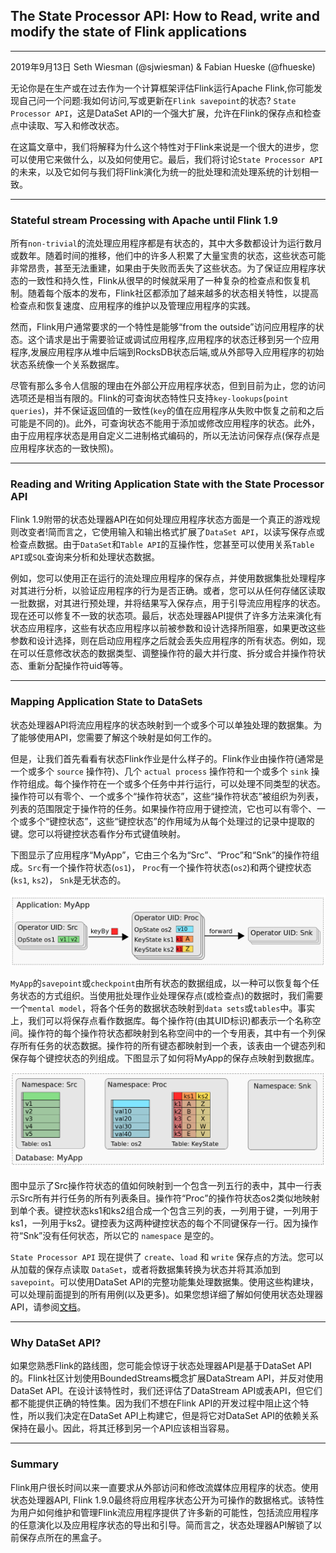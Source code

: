 ## The State Processor API: How to Read, write and modify the state of Flink applications

---

2019年9月13日 Seth Wiesman (@sjwiesman) & Fabian Hueske (@fhueske)

无论你是在生产或在过去作为一个计算框架评估Flink运行Apache Flink,你可能发现自己问一个问题:我如何访问,写或更新在`Flink savepoint`的状态? `State Processor API`，这是DataSet API的一个强大扩展，允许在Flink的保存点和检查点中读取、写入和修改状态。

在这篇文章中，我们将解释为什么这个特性对于Flink来说是一个很大的进步，您可以使用它来做什么，以及如何使用它。最后，我们将讨论`State Processor API`的未来，以及它如何与我们将Flink演化为统一的批处理和流处理系统的计划相一致。

---

### Stateful stream Processing with Apache until Flink 1.9

所有`non-trivial`的流处理应用程序都是有状态的，其中大多数都设计为运行数月或数年。随着时间的推移，他们中的许多人积累了大量宝贵的状态，这些状态可能非常昂贵，甚至无法重建，如果由于失败而丢失了这些状态。为了保证应用程序状态的一致性和持久性，Flink从很早的时候就采用了一种复杂的检查点和恢复机制。随着每个版本的发布，Flink社区都添加了越来越多的状态相关特性，以提高检查点和恢复速度、应用程序的维护以及管理应用程序的实践。

然而，Flink用户通常要求的一个特性是能够“from the outside”访问应用程序的状态。这个请求是出于需要验证或调试应用程序,应用程序的状态迁移到另一个应用程序,发展应用程序从堆中后端到RocksDB状态后端,或从外部导入应用程序的初始状态系统像一个关系数据库。

尽管有那么多令人信服的理由在外部公开应用程序状态，但到目前为止，您的访问选项还是相当有限的。Flink的可查询状态特性只支持`key-lookups`(`point queries`)，并不保证返回值的一致性(`key`的值在应用程序从失败中恢复之前和之后可能是不同的)。此外，可查询状态不能用于添加或修改应用程序的状态。此外，由于应用程序状态是用自定义二进制格式编码的，所以无法访问保存点(保存点是应用程序状态的一致快照)。

---

### Reading and Writing Application State with the State Processor API

Flink 1.9附带的状态处理器API在如何处理应用程序状态方面是一个真正的游戏规则改变者!简而言之，它使用输入和输出格式扩展了`DataSet API`，以读写保存点或检查点数据。由于`DataSet`和`Table API`的互操作性，您甚至可以使用关系`Table API`或`SQL`查询来分析和处理状态数据。

例如，您可以使用正在运行的流处理应用程序的保存点，并使用数据集批处理程序对其进行分析，以验证应用程序的行为是否正确。或者，您可以从任何存储区读取一批数据，对其进行预处理，并将结果写入保存点，用于引导流应用程序的状态。现在还可以修复不一致的状态项。最后，状态处理器API提供了许多方法来演化有状态应用程序，这些有状态应用程序以前被参数和设计选择所阻塞，如果更改这些参数和设计选择，则在启动应用程序之后就会丢失应用程序的所有状态。例如，现在可以任意修改状态的数据类型、调整操作符的最大并行度、拆分或合并操作符状态、重新分配操作符uid等等。

---

### Mapping Application State to DataSets

状态处理器API将流应用程序的状态映射到一个或多个可以单独处理的数据集。为了能够使用API，您需要了解这个映射是如何工作的。

但是，让我们首先看看有状态Flink作业是什么样子的。Flink作业由操作符(通常是一个或多个 `source` 操作符)、几个 `actual process` 操作符和一个或多个 `sink` 操作符组成。每个操作符在一个或多个任务中并行运行，可以处理不同类型的状态。操作符可以有零个、一个或多个“操作符状态”，这些“操作符状态”被组织为列表，列表的范围限定于操作符的任务。如果操作符应用于键控流，它也可以有零个、一个或多个“键控状态”，这些“键控状态”的作用域为从每个处理过的记录中提取的键。您可以将键控状态看作分布式键值映射。

下图显示了应用程序“MyApp”，它由三个名为“Src”、“Proc”和“Snk”的操作符组成。`Src`有一个操作符状态(`os1`)， `Proc`有一个操作符状态(`os2`)和两个键控状态(`ks1`, `ks2`)， `Snk`是无状态的。

![application-my-app-state-processor-api](../images/application-my-app-state-processor-api.png)

`MyApp`的`savepoint`或`checkpoint`由所有状态的数据组成，以一种可以恢复每个任务状态的方式组织。当使用批处理作业处理保存点(或检查点)的数据时，我们需要一个`mental model`，将各个任务的数据状态映射到`data sets`或`tables`中。事实上，我们可以将保存点看作数据库。每个操作符(由其UID标识)都表示一个名称空间。操作符的每个操作符状态都映射到名称空间中的一个专用表，其中有一个列保存所有任务的状态数据。操作符的所有键态都映射到一个表，该表由一个键态列和保存每个键控状态的列组成。下图显示了如何将MyApp的保存点映射到数据库。

![database-my-app-state-processor-api](../images/database-my-app-state-processor-api.png)

图中显示了Src操作符状态的值如何映射到一个包含一列五行的表中，其中一行表示Src所有并行任务的所有列表条目。操作符“Proc”的操作符状态os2类似地映射到单个表。键控状态ks1和ks2组合成一个包含三列的表，一列用于键，一列用于ks1，一列用于ks2。键控表为这两种键控状态的每个不同键保存一行。因为操作符“Snk”没有任何状态，所以它的 `namespace` 是空的。

`State Processor API` 现在提供了 `create`、`load` 和 `write` 保存点的方法。您可以从加载的保存点读取 `DataSet`，或者将数据集转换为状态并将其添加到 `savepoint`。可以使用DataSet API的完整功能集处理数据集。使用这些构建块，可以处理前面提到的所有用例(以及更多)。如果您想详细了解如何使用状态处理器API，请参阅[文档](https://ci.apache.org/projects/flink/flink-docs-release-1.9/dev/libs/state_processor_api.html)。

---

### Why DataSet API?

如果您熟悉Flink的路线图，您可能会惊讶于状态处理器API是基于DataSet API的。Flink社区计划使用BoundedStreams概念扩展DataStream API，并反对使用DataSet API。在设计该特性时，我们还评估了DataStream API或表API，但它们都不能提供正确的特性集。因为我们不想在Flink API的开发过程中阻止这个特性，所以我们决定在DataSet API上构建它，但是将它对DataSet API的依赖关系保持在最小。因此，将其迁移到另一个API应该相当容易。

---
### Summary

Flink用户很长时间以来一直要求从外部访问和修改流媒体应用程序的状态。使用状态处理器API, Flink 1.9.0最终将应用程序状态公开为可操作的数据格式。该特性为用户如何维护和管理Flink流应用程序提供了许多新的可能性，包括流应用程序的任意演化以及应用程序状态的导出和引导。简而言之，状态处理器API解锁了以前保存点所在的黑盒子。

